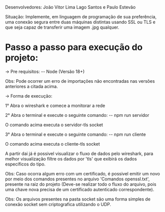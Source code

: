 Desenvolvedores: João Vitor Lima Lago Santos e Paulo Estevão

Situação: Implemente, em linguagem de programação de sua preferência, uma conexão segura entre duas máquinas distintas usando SSL ou TLS e que seja capaz de transferir uma imagem .jpg qualquer.

# Passo a passo para execução do projeto:

-> Pre requisitos:
 -- Node (Versão 18+)

Obs: Pode ocorrer um erro de importações não encontradas nas versões anteriores a citada acima.

-> Forma de execução:

1° Abra o wireshark e comece a monitorar a rede

2° Abra o terminal e execute o seguinte comando:
 -- npm run servidor

O comando acima executa o servidor-tls socket

3° Abra o terminal e execute o seguinte comando:
 -- npm run cliente 

O comando acima executa o cliente-tls socket

A partir dai já é possivel visualizar o fluxo de dados pelo wireshark, para melhor visualização filtre os dados por 'tls' que exibirá os dados específicos do tipo.

Obs: Caso ocorra algum erro com um certificado, é possivel emitir um novo por meio dos comandos presentes no arquivo 'Comandos openssl.txt', presente na raiz do projeto (Deve-se realizar todo o fluxo do arquivo, pois uma chave nova precisa de um certificado autenticado correspondente).

Obs: Os arquivos presentes na pasta socket são uma forma simples de conexão socket sem criptografica utilizando o UDP.